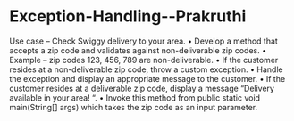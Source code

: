 # Exception-Handling--Prakruthi
Use case – Check Swiggy delivery to your area.
• Develop a method that accepts a zip code and validates against non-deliverable zip codes.
• Example – zip codes 123, 456, 789 are non-deliverable.
• If the customer resides at a non-deliverable zip code, throw a custom exception.
• Handle the exception and display an appropriate message to the customer.
• If the customer resides at a deliverable zip code, display a message “Delivery available in your area! “.
• Invoke this method from public static void main(String[] args) which takes the zip code as an input parameter.
